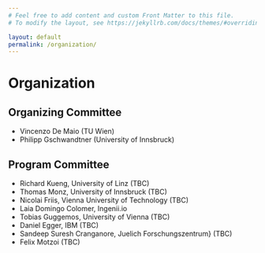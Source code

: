 ```yaml
---
# Feel free to add content and custom Front Matter to this file.
# To modify the layout, see https://jekyllrb.com/docs/themes/#overriding-theme-defaults

layout: default
permalink: /organization/
---
```

# Organization

## Organizing Committee

* Vincenzo De Maio (TU Wien)
* Philipp Gschwandtner (University of Innsbruck)

## Program Committee

* Richard Kueng, University of Linz (TBC)
* Thomas Monz, University of Innsbruck (TBC)
* Nicolai Friis, Vienna University of Technology (TBC)
* Laia Domingo Colomer, Ingenii.io  
* Tobias Guggemos, University of Vienna (TBC)
* Daniel Egger, IBM (TBC)
* Sandeep Suresh Cranganore, Juelich Forschungszentrum} (TBC)
* Felix Motzoi (TBC)
